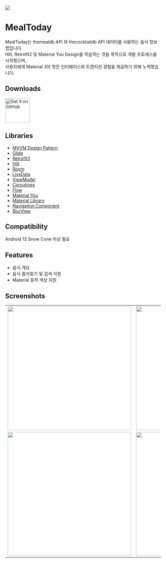 <img src="https://github.com/youuungh/meal-today-android-app/assets/97438155/abadb07b-ca53-43c5-aad0-dc24a894efb0" />

# MealToday
MealToday는 themealdb API 와 thecocktaildb API 데이터를 사용하는 음식 정보 앱입니다.</br> 
Hilt, Retrofit2 및 Material You Design를 학습하는 것을 목적으로 개발 프로세스를 시작했으며,</br>
사용자에게 Material 3의 멋진 인터페이스와 트랜지션 경험을 제공하기 위해 노력했습니다.

## Downloads

<a href='https://github.com/youuungh/meal-today-android-app/releases'><img alt='Get it on GitHub' height="80" src='https://github.com/youuungh/simple-note-android-app/assets/97438155/10bb58ee-329b-496d-9ac0-5e737ce8ab30'/></a>

## Libraries
<ul>
  <li><a href="https://developer.android.com/topic/architecture?hl=ko" target="_blank">MVVM Design Pattern</a></li>
  <li><a href="https://bumptech.github.io/glide" target="_blank">Glide</a></li>
  <li><a href="https://square.github.io/retrofit">Retrofit2</a></li>
  <li><a href="https://developer.android.com/training/dependency-injection/hilt-android">Hilt</a></li>
  <li><a href="https://developer.android.com/topic/libraries/architecture/room" target="_blank">Room</a></li>
  <li><a href="https://developer.android.com/topic/libraries/architecture/livedata">LiveData</a></li>
  <li><a href="https://developer.android.com/topic/libraries/architecture/viewmodel" target="_blank">ViewModel</a></li>
  <li><a href="https://developer.android.com/kotlin/coroutines" target="_blank">Coroutines</a></li>
  <li><a href="https://developer.android.com/kotlin/flow/stateflow-and-sharedflow" target="_blank">Flow</a></li>
  <li><a href="https://m3.material.io" target="_blank">Material You</a></li>
  <li><a href="https://material.io/develop/android/docs/getting-started/" target="_blank">Material Library</a></li>
  <li><a href="https://developer.android.com/guide/navigation/navigation-getting-started" target="_blank">Navigation Component</a></li>
  <li><a href="https://github.com/Dimezis/BlurView" target="_blank">BlurView</a></li>
</ul>

## Compatibility

Android 12 Snow Cone 이상 필요

## Features

* 음식 개요
* 음식 즐겨찾기 및 검색 지원
* Material 동적 색상 지원

## Screenshots
<table align="center">
  <tr>
    <td><img src="https://github.com/youuungh/meal-today-android-app/assets/97438155/f1b836a7-88db-49fa-b6cd-713ac9efc5f4" height="400px" /></td>
    <td><img src="https://github.com/youuungh/meal-today-android-app/assets/97438155/1780e9e0-80c3-4e9a-99a6-267e78b2fed5" height="400px" /></td>
    <td><img src="https://github.com/youuungh/meal-today-android-app/assets/97438155/5bff0fee-e039-49cd-b105-ea2af8f85a69" height="400px" /></td>
    <td><img src="https://github.com/youuungh/meal-today-android-app/assets/97438155/e8f59301-ddad-42b9-b7a1-f0ba0aee6d47" height="400px" /></td>
  </tr>
  <tr>
    <td><img src="https://github.com/youuungh/meal-today-android-app/assets/97438155/f23b5a6c-62f0-49e3-8914-b0c6311b175e" height="400px" /></td>
    <td><img src="https://github.com/youuungh/meal-today-android-app/assets/97438155/5767e5d3-07fc-4f53-8c4a-0466a6a8e459" height="400px" /></td>
    <td><img src="https://github.com/youuungh/meal-today-android-app/assets/97438155/41a4a368-aa47-44ad-921d-aa9bda5bcd74" height="400px" /></td>
    <td><img src="https://github.com/youuungh/meal-today-android-app/assets/97438155/c1237676-1e2f-4cf4-bb65-9064c6220dde" height="400px" /></td>
  </tr>
</table>

